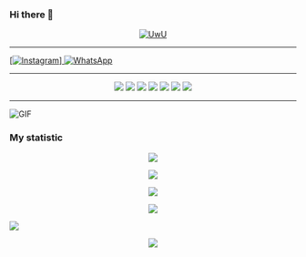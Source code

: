 ### Hi there 👋

<!--
**Thisan01/Thisan01** is a ✨ _special_ ✨ repository because its `README.md` (this file) appears on your GitHub profile.

Here are some ideas to get you started:

- 🔭 I’m currently working on ...
- 🌱 I’m currently learning ...
- 👯 I’m looking to collaborate on ...
- 🤔 I’m looking for help with ...
- 💬 Ask me about ...
- 📫 How to reach me: ...
- 😄 Pronouns: ...
- ⚡ Fun fact: ...
-->

<p align="center">
  <a href="https://github.com/Thisan01"><img src="http://readme-typing-svg.herokuapp.com?color=00FF00&center=true&vCenter=true&multiline=false&lines=HI!+I+AM+MR-THISAN+INDUSARA;I+AM+WEB+DEVALOPER🕺" alt="UwU">
</p>


---------

[![Instagram](https://img.shields.io/badge/Telegram-ff63f0?style=for-the-badge&logo=instagram&logoColor=white)]
 [![WhatsApp](https://img.shields.io/badge/WhatsApp-25D366?style=for-the-badge&logo=whatsapp&logoColor=white)](https://wa.me/94766816809)

---------

<p align="center">
  <img src="https://img.shields.io/badge/-JavaScript-black?style=flat-square&logo=javascript" />
  <img src="https://img.shields.io/badge/-Python-black?style=flat-square&logo=python" />
    <img src="https://img.shields.io/badge/-HTML-black?style=flat-square&logo=html5&logoColor=e34f26" />
  <img src="https://img.shields.io/badge/-CSS-black?style=flat-square&logo=css3&logoColor=1572b6" />
<img src="https://img.shields.io/badge/-Java-black?style=flat-square&logo=java" />
<img src="https://img.shields.io/badge/-php-black?style=flat-square&logo=php" />
<img src="https://img.shields.io/badge/-C-black?style=flat-square&logo=c" />

---------

</p>

<img align="center" fit="fill" alt="GIF" src="https://media.giphy.com/media/836HiJc7pgzy8iNXCn/giphy.gif" />

  ### My statistic

<p align="center">
  <a href="panteg"><img src="https://github-readme-stats.vercel.app/api?username=Thisan01&theme=tokyonight&show_icons=true" /></a>
</p>

<p align="center">
  <a href="https://github.com/Thisan01"><img src="https://github-readme-streak-stats.herokuapp.com?user=Thisan01&theme=tokyonight&hide_border=false&properties=background&border=%239611C5FF" /><a>
</p>
  
<p align="center">
  <a href="https://github.com/Thisan01"><img src="https://github-readme-stats.vercel.app/api/top-langs?username=Thisan01&theme=tokyonight&layout=compact" /></a>
</p>
  
<p align="center">
  <a href="https://github.com/Thisan01"><img src="https://github-profile-trophy.vercel.app/?username=Thisan01&theme=radical&margin-w=20&no-bg=true&no-frame=false" /><a>
</p>

![](https://github-profile-summary-cards.vercel.app/api/cards/profile-details?username=Thisan01&theme=monokai)


<p align="center">
  <img src="https://komarev.com/ghpvc/?username=Thisan01&label=VIEWS&style=flat-square&color=blue" />
</p>
